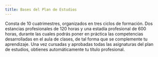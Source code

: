 ```yaml
---
title: Bases del Plan de Estudios
---
```


Consta de 10 cuatrimestres, organizados en tres ciclos de formación. Dos estancias  profesionales  de  120  horas  y  una  estadía  profesional  de  600 horas,  durante  las  cuales  podrás  poner  en  práctica  las  competencias desarrolladas en el aula de clases, de tal forma que se complemente tu aprendizaje. Una vez cursadas y aprobadas todas las asignaturas del plan de estudios, obtienes automáticamente tu título profesional.